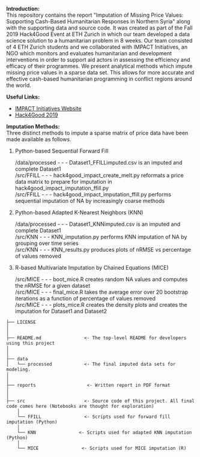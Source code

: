 **Introduction:**  
This repository contains the report "Imputation of Missing Price Values: Supporting Cash-Based Humanitarian Responses in Northern Syria" along with the supporting data and source code. It was created as part of the Fall 2019 Hack4Good Event at ETH Zurich in which our team developed a data science solution to a humanitarian problem in 8 weeks. Our team consisted of 4 ETH Zurich students and we collaborated with IMPACT Initiatives, an NGO which monitors and evaluates humanitarian and development interventions in order to support aid actors in assessing the efficiency and efficacy of their programmes. We present analytical methods which impute missing price values in a sparse data set. This allows for more accurate and effective cash-based humanitarian programming in conflict regions around the world.

**Useful Links:**
*  [IMPACT Initiatives Website](https://www.impact-initiatives.org)
*  [Hack4Good 2019](https://analytics-club.org/hack4good)

**Imputation Methods:**\
Three distinct methods to impute a sparse matrix of price data have been made available as follows.

1. Python-based Sequential Forward Fill

    /data/processed	- - - Dataset1_FFILLimputed.csv is an imputed and complete Dataset1\
    /src/FFILL - - - hack4good_impact_create_melt.py reformats a price data matrix to prepare for imputation in hack4good_impact_imputation_ffill.py\
    /src/FFILL - - - hack4good_impact_imputation_ffill.py performs sequential imputation of NA by increasingly coarse methods


2. Python-based Adapted K-Nearest Neighbors (KNN)

    /data/processed - - - Dataset1_KNNimputed.csv is an imputed and complete Dataset1\
    /src/KNN - - - KNN_imputation.py performs KNN imputation of NA by grouping over time series\
    /src/KNN - - - KNN_results.py produces plots of nRMSE vs percentage of values removed


3. R-based Multivariate Imputation by Chained Equations (MICE)

    /src/MICE - - - boot_mice.R creates random NA values and computes the nRMSE for a given dataset\
    /src/MICE - - - final_mice.R takes the average error over 20 bootstrap iterations as a function of percentage of values removed\
    /src/MICE - - - plots_mice.R creates the density plots and creates the imputation for Dataset1 and Dataset2


```
├── LICENSE
│
│
├── README.md                <- The top-level README for developers using this project
│                          
│
├── data
│   └── processed            <- The final imputed data sets for modeling.
│ 
│
├── reports                   <- Written report in PDF format
│
│
├── src                      <- Source code of this project. All final code comes here (Notebooks are thought for exploration)
    │
    └── FFILL                <- Scripts used for forward fill imputation (Python)
    │
    └── KNN                <- Scripts used for adapted KNN imputation (Python)
    │
    └── MICE                <- Scripts used for MICE imputation (R)
```

